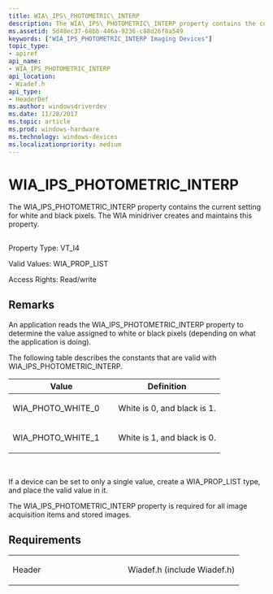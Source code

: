 ```yaml
---
title: WIA\_IPS\_PHOTOMETRIC\_INTERP
description: The WIA\_IPS\_PHOTOMETRIC\_INTERP property contains the current setting for white and black pixels. The WIA minidriver creates and maintains this property.
ms.assetid: 5d48ec37-68bb-446a-9236-c88d26f8a549
keywords: ["WIA_IPS_PHOTOMETRIC_INTERP Imaging Devices"]
topic_type:
- apiref
api_name:
- WIA_IPS_PHOTOMETRIC_INTERP
api_location:
- Wiadef.h
api_type:
- HeaderDef
ms.author: windowsdriverdev
ms.date: 11/28/2017
ms.topic: article
ms.prod: windows-hardware
ms.technology: windows-devices
ms.localizationpriority: medium
---
```


# WIA\_IPS\_PHOTOMETRIC\_INTERP


The WIA\_IPS\_PHOTOMETRIC\_INTERP property contains the current setting for white and black pixels. The WIA minidriver creates and maintains this property.

## <span id="ddk_wia_ips_photometric_interp_si"></span><span id="DDK_WIA_IPS_PHOTOMETRIC_INTERP_SI"></span>


Property Type: VT\_I4

Valid Values: WIA\_PROP\_LIST

Access Rights: Read/write

Remarks
-------

An application reads the WIA\_IPS\_PHOTOMETRIC\_INTERP property to determine the value assigned to white or black pixels (depending on what the application is doing).

The following table describes the constants that are valid with WIA\_IPS\_PHOTOMETRIC\_INTERP.

<table>
<colgroup>
<col width="50%" />
<col width="50%" />
</colgroup>
<thead>
<tr class="header">
<th>Value</th>
<th>Definition</th>
</tr>
</thead>
<tbody>
<tr class="odd">
<td><p>WIA_PHOTO_WHITE_0</p></td>
<td><p>White is 0, and black is 1.</p></td>
</tr>
<tr class="even">
<td><p>WIA_PHOTO_WHITE_1</p></td>
<td><p>White is 1, and black is 0.</p></td>
</tr>
</tbody>
</table>

 

If a device can be set to only a single value, create a WIA\_PROP\_LIST type, and place the valid value in it.

The WIA\_IPS\_PHOTOMETRIC\_INTERP property is required for all image acquisition items and stored images.

Requirements
------------

<table>
<colgroup>
<col width="50%" />
<col width="50%" />
</colgroup>
<tbody>
<tr class="odd">
<td><p>Header</p></td>
<td>Wiadef.h (include Wiadef.h)</td>
</tr>
</tbody>
</table>

 

 





